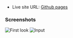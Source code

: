 - Live site URL: [Github pages](https://mrozv.github.io/weatherApp/)
### Screenshots
![First look](https://github.com/Mrozv/weather-app/assets/112627216/b8f1db9f-bfd3-4510-8b7d-bb2ff1f2108b)
![Input](https://github.com/Mrozv/weatherApp/assets/112627216/4bb43c1c-b705-472d-8165-12ac407e5e4c)
